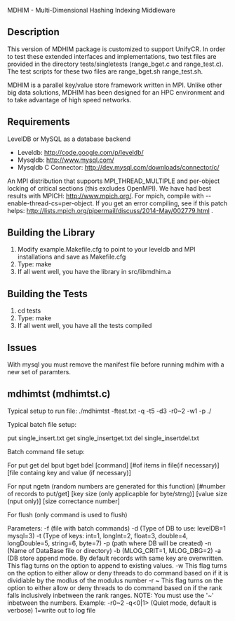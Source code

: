 MDHIM - Multi-Dimensional Hashing Indexing Middleware


Description
---------------
This version of MDHIM package is customized to support UnifyCR. 
In order to test these extended 
interfaces and implementations, two test files are provided in the directory tests/singletests
(range_bget.c and range_test.c). The test scripts for these two files are 
range_bget.sh range_test.sh.

MDHIM is a parallel key/value store framework written in MPI. 
Unlike other big data solutions, MDHIM has been designed for an HPC 
environment and to take advantage of high speed networks.


Requirements
---------------
LevelDB or MySQL as a database backend
- Leveldb: http://code.google.com/p/leveldb/
- Mysqldb: http://www.mysql.com/
- Mysqldb C Connector: http://dev.mysql.com/downloads/connector/c/

An MPI distribution that supports MPI_THREAD_MULTIPLE and per-object locking of critical sections (this excludes OpenMPI).  We have had best results with MPICH: http://www.mpich.org/.  For mpich, compile with --enable-thread-cs=per-object.  If you get an error compiling, see if this patch helps: http://lists.mpich.org/pipermail/discuss/2014-May/002779.html .


Building the Library
---------------
1. Modify example.Makefile.cfg to point to your leveldb and MPI installations and save as Makefile.cfg
2. Type: make
3. If all went well, you have the library in src/libmdhim.a


Building the Tests
---------------
1. cd tests
2. Type: make
3. If all went well, you have all the tests compiled

Issues
---------------

With mysql you must remove the manifest file before running mdhim with a new set of paramters.


mdhimtst (mdhimtst.c)
---------------
Typical setup to run file: ./mdhimtst -ftest.txt -q -t5 -d3 -r0~2 -w1 -p ./

Typical batch file setup:

put single_insert.txt
get single_insertget.txt
del single_insertdel.txt

Batch command file setup:

For put get del bput bget bdel 
[command] [#of items in file(if necessary)] [file containg key and value (if necessary)] 

For nput ngetn (random numbers are generated for this function)
[#number of records to put/get] [key size (only applicapble for byte/strng)] [value size (nput only)] [size correctance number]

For flush (only command is used to flush)


Parameters:
 -f<BatchInputFileName> (file with batch commands)
 -d<DataBaseType> (Type of DB to use: levelDB=1 mysql=3)
 -t<IndexKeyType> (Type of keys: int=1, longInt=2, float=3, double=4, longDouble=5, string=6, byte=7)
 -p<pathForDataBase> (path where DB will be created)
 -n<DataBaseName> (Name of DataBase file or directory)
 -b<DebugLevel> (MLOG_CRIT=1, MLOG_DBG=2)
 -a (DB store append mode. By default records with same key are overwritten. This flag turns on the option to append to existing values.
 -w<Rank modlus> This flag turns on the option to either allow or deny threads to do command based on if it is dividiable by the modlus of the modulus number
 -r<lowest rank number> ~ <highest rank number>This flag turns on the option to either allow or deny threads to do command based on if the rank falls inclusively inbetween the rank ranges.  NOTE: You must use the '~' inbetween the numbers.  Example: -r0~2
 -q<0|1> (Quiet mode, default is verbose) 1=write out to log file



